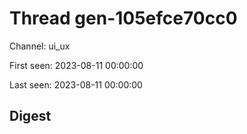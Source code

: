 # Thread gen-105efce70cc0
Channel: ui_ux

First seen: 2023-08-11 00:00:00

Last seen: 2023-08-11 00:00:00

## Digest


